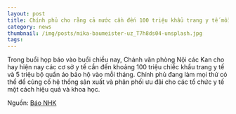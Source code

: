 ```yaml
---
layout: post
title: Chính phủ cho rằng cả nước cần đến 100 triệu khẩu trang y tế mỗi tháng
category: news
thumbnail: /img/posts/mika-baumeister-uz_T7h8ds04-unsplash.jpg
tags: 
---
```

Trong buổi họp báo vào buổi chiều nay, Chánh văn phòng Nội các Kan cho hay hiện nay các cơ sở y tế cần đến khoảng 100 triệu chiếc khẩu trang y tế và 5 triệu bộ quần áo bảo hộ vào mỗi tháng. Chính phủ đang làm mọi thứ có thể để củng cố hệ thống sản xuất và phân phối ưu đãi cho các tổ chức y tế một cách hiệu quả và khoa học.

Nguồn: [Báo NHK](https://www3.nhk.or.jp/news/html/20200420/k10012397001000.html)
